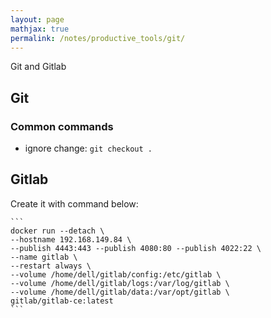 ```yaml
---
layout: page
mathjax: true
permalink: /notes/productive_tools/git/
---
```


Git and Gitlab

## Git

### Common commands
- ignore change: `git checkout .`


## Gitlab
Create it with command below:

    ```
    docker run --detach \
    --hostname 192.168.149.84 \
    --publish 4443:443 --publish 4080:80 --publish 4022:22 \
    --name gitlab \
    --restart always \
    --volume /home/dell/gitlab/config:/etc/gitlab \
    --volume /home/dell/gitlab/logs:/var/log/gitlab \
    --volume /home/dell/gitlab/data:/var/opt/gitlab \
    gitlab/gitlab-ce:latest
    ```